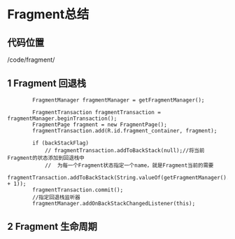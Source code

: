 # Fragment总结

## 代码位置
/code/fragment/

## 1 Fragment 回退栈


			FragmentManager fragmentManager = getFragmentManager();

			FragmentTransaction fragmentTransaction = fragmentManager.beginTransaction();
			FragmentPage fragment = new FragmentPage();
			fragmentTransaction.add(R.id.fragment_container, fragment);

			if (backStackFlag)
				// fragmentTransaction.addToBackStack(null);//将当前Fragment的状态添加到回退栈中
				//  为每一个Fragment状态指定一个name，就是Fragment当前的需要
				fragmentTransaction.addToBackStack(String.valueOf(getFragmentManager().getBackStackEntryCount() + 1));
			fragmentTransaction.commit();
			//指定回退栈监听器
			fragmentManager.addOnBackStackChangedListener(this);


## 2 Fragment 生命周期


